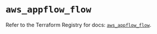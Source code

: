 # `aws_appflow_flow`

Refer to the Terraform Registry for docs: [`aws_appflow_flow`](https://registry.terraform.io/providers/hashicorp/aws/5.79.0/docs/resources/appflow_flow).
